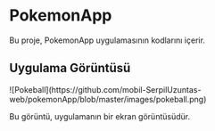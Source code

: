 # PokemonApp

Bu proje, PokemonApp uygulamasının kodlarını içerir.

## Uygulama Görüntüsü
 <div >
 ![Pokeball](https://github.com/mobil-SerpilUzuntas-web/pokemonApp/blob/master/images/pokeball.png)  
 </div>


Bu görüntü, uygulamanın bir ekran görüntüsüdür.
